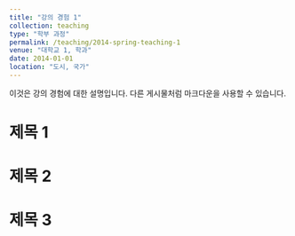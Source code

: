 ```yaml
---
title: "강의 경험 1"
collection: teaching
type: "학부 과정"
permalink: /teaching/2014-spring-teaching-1
venue: "대학교 1, 학과"
date: 2014-01-01
location: "도시, 국가"
---
```


이것은 강의 경험에 대한 설명입니다. 다른 게시물처럼 마크다운을 사용할 수 있습니다.

제목 1
======

제목 2
======

제목 3
======
